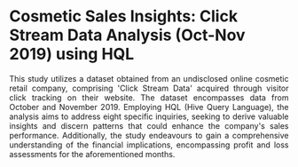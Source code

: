 # Cosmetic Sales Insights: Click Stream Data Analysis (Oct-Nov 2019) using HQL
<p align='justify'>This study utilizes a dataset obtained from an undisclosed online cosmetic retail company, comprising 'Click Stream Data' acquired through visitor click tracking on their website. The dataset encompasses data from October and November 2019. Employing HQL (Hive Query Language), the analysis aims to address eight specific inquiries, seeking to derive valuable insights and discern patterns that could enhance the company's sales performance. Additionally, the study endeavours to gain a comprehensive understanding of the financial implications, encompassing profit and loss assessments for the aforementioned months.</p>
